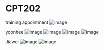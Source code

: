 # CPT202
training appointment
![image](https://github.com/wjwwjww/CPT202/assets/88242516/b3bec95b-e3bb-426e-83e7-dc8fb61639d6)


yoonhee
![image](https://github.com/wjwwjww/CPT202/assets/88242516/f304b5bf-675a-4ca3-a577-2ffbe1218128)
![image](https://github.com/wjwwjww/CPT202/assets/88242516/c9b128be-3cdb-437f-a4c1-254a53626777)
![image](https://github.com/wjwwjww/CPT202/assets/88242516/baee7d23-330d-4470-963f-9f5b9a396a1e)
![image](https://github.com/wjwwjww/CPT202/assets/88242516/fbe32404-856d-4aa1-b7a0-56df44cfe1c5)




Jiawei
![image](https://github.com/wjwwjww/CPT202/assets/88242516/4608fc52-39f3-4d5c-89da-4c4b44b2c5cd)
![image](https://github.com/wjwwjww/CPT202/assets/88242516/8fcb46f9-3d7b-46d7-912b-f269c2424fea)
